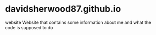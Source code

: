 # davidsherwood87.github.io
website
Website that contains some information about me and what the code is supposed to do
